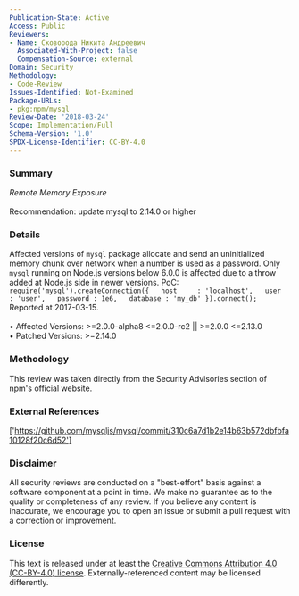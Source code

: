 ```yaml
---
Publication-State: Active
Access: Public
Reviewers:
- Name: Сковорода Никита Андреевич
  Associated-With-Project: false
  Compensation-Source: external
Domain: Security
Methodology:
- Code-Review
Issues-Identified: Not-Examined
Package-URLs:
- pkg:npm/mysql
Review-Date: '2018-03-24'
Scope: Implementation/Full
Schema-Version: '1.0'
SPDX-License-Identifier: CC-BY-4.0
---
```

### Summary
*Remote Memory Exposure*<br><br>Recommendation: update mysql to 2.14.0 or higher
### Details
Affected versions of `mysql` package allocate and send an uninitialized memory chunk over network when a number is used as a password.  Only `mysql` running on Node.js versions below 6.0.0 is affected due to a throw added at Node.js side in newer versions.  PoC: ``` require('mysql').createConnection({   host     : 'localhost',   user     : 'user',   password : 1e6,   database : 'my_db' }).connect(); ```  Reported at 2017-03-15.
<br><br>• Affected Versions: >=2.0.0-alpha8 <=2.0.0-rc2 || >=2.0.0 <=2.13.0
<br>• Patched Versions: >=2.14.0
### Methodology
This review was taken directly from the Security Advisories section of npm's official website.
### External References
['https://github.com/mysqljs/mysql/commit/310c6a7d1b2e14b63b572dbfbfa10128f20c6d52']
### Disclaimer
All security reviews are conducted on a "best-effort" basis against a software component at a point in time. We make no guarantee as to the quality or completeness of any review. If you believe any content is inaccurate, we encourage you to open an issue or submit a pull request with a correction or improvement.
### License
This text is released under at least the [Creative Commons Attribution 4.0 (CC-BY-4.0) license](https://creativecommons.org/licenses/by/4.0/legalcode.txt). Externally-referenced content may be licensed differently.
